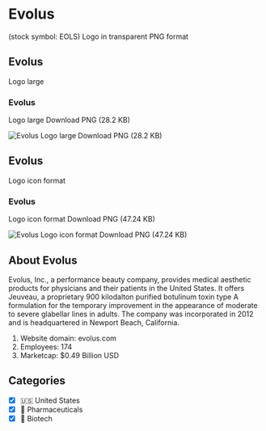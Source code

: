 # Evolus
 (stock symbol: EOLS) Logo in transparent PNG format

## Evolus
 Logo large

### Evolus
 Logo large Download PNG (28.2 KB)

![Evolus
 Logo large Download PNG (28.2 KB)](/img/orig/EOLS_BIG-90e3d20e.png)

## Evolus
 Logo icon format

### Evolus
 Logo icon format Download PNG (47.24 KB)

![Evolus
 Logo icon format Download PNG (47.24 KB)](/img/orig/EOLS-4514a562.png)

## About Evolus


Evolus, Inc., a performance beauty company, provides medical aesthetic products for physicians and their patients in the United States. It offers Jeuveau, a proprietary 900 kilodalton purified botulinum toxin type A formulation for the temporary improvement in the appearance of moderate to severe glabellar lines in adults. The company was incorporated in 2012 and is headquartered in Newport Beach, California.

1. Website domain: evolus.com
2. Employees: 174
3. Marketcap: $0.49 Billion USD


## Categories
- [x] 🇺🇸 United States
- [x] 💊 Pharmaceuticals
- [x] 🧬 Biotech
